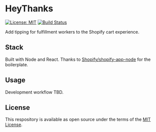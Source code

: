 # HeyThanks

[![License: MIT](https://img.shields.io/badge/License-MIT-green.svg)](LICENSE.md)
[![Build Status](https://travis-ci.com/shanejearley/heythanks.svg?branch=master)](https://travis-ci.com/shanejearley/heythanks)

Add tipping for fulfillment workers to the Shopify cart experience.

## Stack

Built with Node and React. Thanks to [Shopify/shopify-app-node](https://github.com/Shopify/shopify-app-node) for the boilerplate.

## Usage

Development workflow TBD.

## License

This respository is available as open source under the terms of the [MIT License](https://opensource.org/licenses/MIT).
